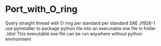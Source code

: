 # Port_with_O_ring
Query straight thread with O ring per standard per standard SAE J1926-1
use pyinstaller to package python file into an executable exe file in folder ./dist
This executable exe file can be run anywhere without python environment
